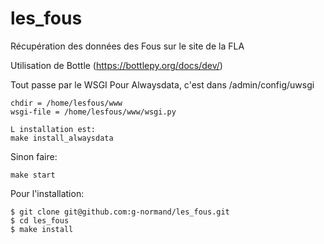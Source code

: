 # les_fous

Récupération des données des Fous sur le site de la FLA


Utilisation de Bottle (https://bottlepy.org/docs/dev/)

Tout passe par le WSGI
Pour Alwaysdata, c'est dans /admin/config/uwsgi
```
chdir = /home/lesfous/www
wsgi-file = /home/lesfous/www/wsgi.py

L installation est:
make install_alwaysdata
``` 

Sinon faire:
```
make start
```


Pour l'installation:
```
$ git clone git@github.com:g-normand/les_fous.git
$ cd les_fous
$ make install
``` 
